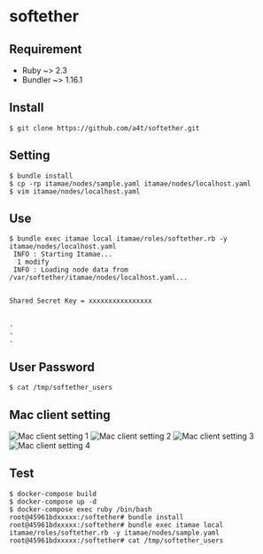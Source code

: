 # softether

## Requirement
- Ruby ~> 2.3
- Bundler ~> 1.16.1

## Install

```
$ git clone https://github.com/a4t/softether.git
```

## Setting

```
$ bundle install
$ cp -rp itamae/nodes/sample.yaml itamae/nodes/localhost.yaml
$ vim itamae/nodes/localhost.yaml
```

## Use

```
$ bundle exec itamae local itamae/roles/softether.rb -y itamae/nodes/localhost.yaml
 INFO : Starting Itamae...
  1 modify
 INFO : Loading node data from /var/softether/itamae/nodes/localhost.yaml...


Shared Secret Key = xxxxxxxxxxxxxxxx


.
.
.
```

## User Password

```
$ cat /tmp/softether_users
```

## Mac client setting

![Mac client setting 1](https://user-images.githubusercontent.com/1901404/31275463-48342340-aad2-11e7-8660-f82eb397f93f.png)
![Mac client setting 2](https://user-images.githubusercontent.com/1901404/31275468-4b20e610-aad2-11e7-9061-87182e5b2a18.png)
![Mac client setting 3](https://user-images.githubusercontent.com/1901404/31275471-4e0af794-aad2-11e7-9425-2fd8de906822.png)
![Mac client setting 4](https://user-images.githubusercontent.com/1901404/31275506-6efbd036-aad2-11e7-8689-de29cd4f529b.png)

## Test

```
$ docker-compose build
$ docker-compose up -d
$ docker-compose exec ruby /bin/bash
root@45961bdxxxxx:/softether# bundle install
root@45961bdxxxxx:/softether# bundle exec itamae local itamae/roles/softether.rb -y itamae/nodes/sample.yaml
root@45961bdxxxxx:/softether# cat /tmp/softether_users
```
